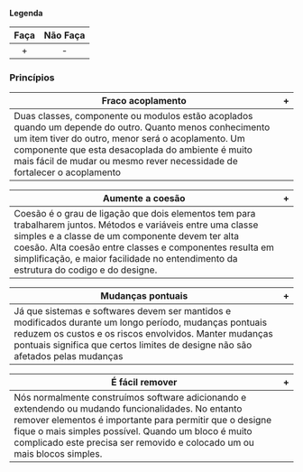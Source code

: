 **Legenda**

| Faça | Não Faça |
| :--: | :--: |
| + | - |

### Princípios

| Fraco acoplamento | + |
| -- | -- |
| Duas classes, componente ou modulos estão acoplados quando um depende do outro. Quanto menos conhecimento um item tiver do outro,  menor será o acoplamento. Um componente que esta desacoplada do ambiente é muito mais fácil de mudar ou mesmo rever necessidade de fortalecer o acoplamento|

| Aumente a coesão | + |
| -- | -- |
| Coesão é o grau de ligação que dois elementos tem para trabalharem juntos. Métodos e variáveis entre uma classe simples e a classe de um componente devem ter alta coesão. Alta coesão entre classes e componentes resulta em simplificação, e maior facilidade no entendimento da estrutura do codigo e do designe.|

| Mudanças pontuais | + |
| -- | -- |
| Já que sistemas e softwares devem ser mantidos e modificados durante um longo período, mudanças pontuais reduzem os custos e os riscos envolvidos. Manter mudanças pontuais significa que certos limites de designe não são afetados pelas mudanças |

| É fácil remover | + |
| -- | -- |
| Nós normalmente construímos software adicionando e extendendo ou mudando funcionalidades. No entanto remover elementos é importante para permitir que o designe fique o mais simples possível. Quando um bloco é muito complicado este precisa ser removido e colocado um ou mais blocos simples. |
